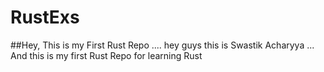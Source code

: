 # RustExs

##Hey, This is my First Rust Repo ....
    hey guys this is Swastik Acharyya ...
    And this is my first Rust Repo for learning Rust



    
